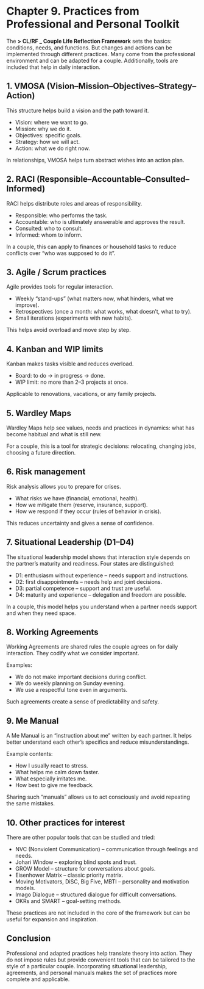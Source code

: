 <div style="page-break-before: always;"></div>

# Chapter 9. Practices from Professional and Personal Toolkit

The **> CL/RF _ Couple Life Reflection Framework** sets the basics: conditions, needs, and functions. But changes and actions can be implemented through different practices. Many come from the professional environment and can be adapted for a couple. Additionally, tools are included that help in daily interaction.

## 1. VMOSA (Vision–Mission–Objectives–Strategy–Action)

This structure helps build a vision and the path toward it.

- Vision: where we want to go.
- Mission: why we do it.
- Objectives: specific goals.
- Strategy: how we will act.
- Action: what we do right now.

In relationships, VMOSA helps turn abstract wishes into an action plan.

## 2. RACI (Responsible–Accountable–Consulted–Informed)

RACI helps distribute roles and areas of responsibility.

- Responsible: who performs the task.
- Accountable: who is ultimately answerable and approves the result.
- Consulted: who to consult.
- Informed: whom to inform.

In a couple, this can apply to finances or household tasks to reduce conflicts over “who was supposed to do it”.

## 3. Agile / Scrum practices

Agile provides tools for regular interaction.

- Weekly “stand-ups” (what matters now, what hinders, what we improve).
- Retrospectives (once a month: what works, what doesn’t, what to try).
- Small iterations (experiments with new habits).

This helps avoid overload and move step by step.

## 4. Kanban and WIP limits

Kanban makes tasks visible and reduces overload.

- Board: to do → in progress → done.
- WIP limit: no more than 2–3 projects at once.

Applicable to renovations, vacations, or any family projects.

## 5. Wardley Maps

Wardley Maps help see values, needs and practices in dynamics: what has become habitual and what is still new.

For a couple, this is a tool for strategic decisions: relocating, changing jobs, choosing a future direction.

## 6. Risk management

Risk analysis allows you to prepare for crises.

- What risks we have (financial, emotional, health).
- How we mitigate them (reserve, insurance, support).
- How we respond if they occur (rules of behavior in crisis).

This reduces uncertainty and gives a sense of confidence.

## 7. Situational Leadership (D1–D4)

The situational leadership model shows that interaction style depends on the partner’s maturity and readiness. Four states are distinguished:

- D1: enthusiasm without experience – needs support and instructions.
- D2: first disappointments – needs help and joint decisions.
- D3: partial competence – support and trust are useful.
- D4: maturity and experience – delegation and freedom are possible.

In a couple, this model helps you understand when a partner needs support and when they need space.

## 8. Working Agreements

Working Agreements are shared rules the couple agrees on for daily interaction. They codify what we consider important.

Examples:

- We do not make important decisions during conflict.
- We do weekly planning on Sunday evening.
- We use a respectful tone even in arguments.

Such agreements create a sense of predictability and safety.

## 9. Me Manual

A Me Manual is an “instruction about me” written by each partner. It helps better understand each other’s specifics and reduce misunderstandings.

Example contents:

- How I usually react to stress.
- What helps me calm down faster.
- What especially irritates me.
- How best to give me feedback.

Sharing such “manuals” allows us to act consciously and avoid repeating the same mistakes.

## 10. Other practices for interest

There are other popular tools that can be studied and tried:

- NVC (Nonviolent Communication) – communication through feelings and needs.
- Johari Window – exploring blind spots and trust.
- GROW Model – structure for conversations about goals.
- Eisenhower Matrix – classic priority matrix.
- Moving Motivators, DiSC, Big Five, MBTI – personality and motivation models.
- Imago Dialogue – structured dialogue for difficult conversations.
- OKRs and SMART – goal-setting methods.

These practices are not included in the core of the framework but can be useful for expansion and inspiration.

## Conclusion

Professional and adapted practices help translate theory into action. They do not impose rules but provide convenient tools that can be tailored to the style of a particular couple. Incorporating situational leadership, agreements, and personal manuals makes the set of practices more complete and applicable.
